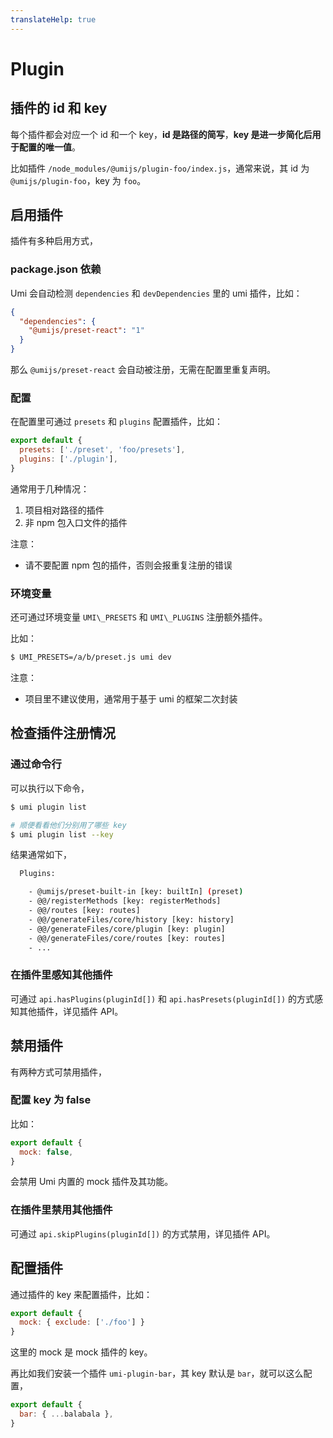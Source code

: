 ```yaml
---
translateHelp: true
---
```


# Plugin


## 插件的 id 和 key

每个插件都会对应一个 id 和一个 key，**id 是路径的简写**，**key 是进一步简化后用于配置的唯一值**。

比如插件 `/node_modules/@umijs/plugin-foo/index.js`，通常来说，其 id 为 `@umijs/plugin-foo`，key 为 `foo`。

## 启用插件

插件有多种启用方式，

### package.json 依赖

Umi 会自动检测 `dependencies` 和 `devDependencies` 里的 umi 插件，比如：

```json
{
  "dependencies": {
    "@umijs/preset-react": "1"
  }
}
```

那么 `@umijs/preset-react` 会自动被注册，无需在配置里重复声明。

### 配置

在配置里可通过 `presets` 和 `plugins` 配置插件，比如：

```js
export default {
  presets: ['./preset', 'foo/presets'],
  plugins: ['./plugin'],
}
```

通常用于几种情况：

1. 项目相对路径的插件
2. 非 npm 包入口文件的插件

注意：

* 请不要配置 npm 包的插件，否则会报重复注册的错误

### 环境变量

还可通过环境变量 `UMI\_PRESETS` 和 `UMI\_PLUGINS` 注册额外插件。

比如：

```bash
$ UMI_PRESETS=/a/b/preset.js umi dev
```

注意：

* 项目里不建议使用，通常用于基于 umi 的框架二次封装

## 检查插件注册情况

### 通过命令行

可以执行以下命令，

```bash
$ umi plugin list

# 顺便看看他们分别用了哪些 key
$ umi plugin list --key
```

结果通常如下，

```bash
  Plugins:

    - @umijs/preset-built-in [key: builtIn] (preset)
    - @@/registerMethods [key: registerMethods]
    - @@/routes [key: routes]
    - @@/generateFiles/core/history [key: history]
    - @@/generateFiles/core/plugin [key: plugin]
    - @@/generateFiles/core/routes [key: routes]
    - ...
```

### 在插件里感知其他插件

可通过 `api.hasPlugins(pluginId[])` 和 `api.hasPresets(pluginId[])` 的方式感知其他插件，详见插件 API。

## 禁用插件

有两种方式可禁用插件，

### 配置 key 为 false

比如：

```js
export default {
  mock: false,
}
```

会禁用 Umi 内置的 mock 插件及其功能。

### 在插件里禁用其他插件

可通过 `api.skipPlugins(pluginId[])` 的方式禁用，详见插件 API。

## 配置插件

通过插件的 key 来配置插件，比如：

```js
export default {
  mock: { exclude: ['./foo'] }
}
```

这里的 mock 是 mock 插件的 key。

再比如我们安装一个插件 `umi-plugin-bar`，其 key 默认是 `bar`，就可以这么配置，

```js
export default {
  bar: { ...balabala },
}
```
